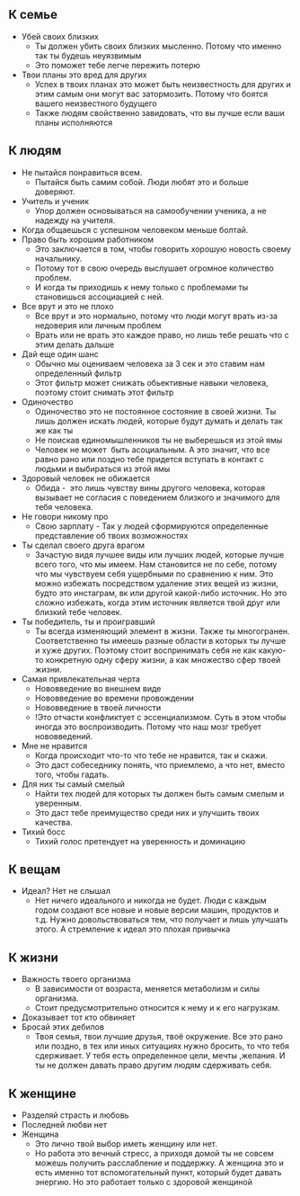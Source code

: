 ## К семье
- Убей своих близких 
	- Ты должен убить своих близких мысленно. Потому что именно так ты будешь неуязвимым 
	- Это поможет тебе легче пережить потерю 
- Твои планы это вред для других 
	- Успех в твоих планах это может быть неизвестность для других и этим самым они могут вас затормозить. Потому что боятся вашего неизвестного будущего 
	- Также людям свойственно завидовать, что вы лучше если ваши планы исполняются
## К людям 
- Не пытайся понравиться всем. 
	- Пытайся быть самим собой. Люди любят это и больше доверяют. 
- Учитель и ученик 
	- Упор должен основываться на самообучении ученика, а не надежду на учителя. 
- Когда общаешься с успешном человеком меньше болтай. 
- Право быть хорошим работником 
	- Это заключается в том, чтобы говорить хорошую новость своему начальнику. 
	- Потому тот в свою очередь выслушает огромное количество проблем. 
	- И когда ты приходишь к нему только с проблемами ты становишься ассоциацией с ней. 
- Все врут и это не плохо 
	- Все врут и это нормально, потому что люди могут врать из-за недоверия или личным проблем 
	- Врать или не врать это каждое право, но лишь тебе решать что с этим делать дальше 
- Дай еще один шанс 
	- Обычно мы оцениваем человека за 3 сек и это ставим нам определенный фильтр 
	- Этот фильтр может снижать обьективные навыки человека, поэтому стоит снимать этот фильтр 
- Одиночество 
	- Одиночество это не постоянное состояние в своей жизни. Ты лишь должен искать людей, которые будут думать и делать так же как ты 
	- Не поискав единомышленников ты не выберешься из этой ямы 
	- Человек не может  быть асоциальным. А это значит, что все равно рано или поздно тебе придется вступать в контакт с людьми и выбираться из этой ямы 
- Здоровый человек не обижается
	- Обида -  это лишь чувству вины другого человека, которая вызывает не согласия с поведением близкого и значимого для тебя человека. 
- Не говори никому про 
	- Свою зарплату - Так у людей сформируются определенные представление об твоих возможностях  
- Ты сделал своего друга врагом 
	- Зачастую видя лучшее виды или лучших людей, которые лучше всего того, что мы имеем. Нам становится не по себе, потому что мы чувствуем себя ущербными по сравнению к ним. Это можно избежать посредством удаление этих вещей из жизни, будто это инстаграм, вк или другой какой-либо источник. Но это сложно избежать, когда этим источник является твой друг или близкий тебе человек. 
- Ты победитель, ты и проигравший 
	- Ты всегда изменяющий элемент в жизни. Также ты многогранен. Соответственно ты имеешь разные области в которых ты лучше и хуже других. Поэтому стоит воспринимать себя не как какую-то конкретную одну сферу жизни, а как множество сфер твоей жизни. 
- Самая привлекательная черта 
	- Нововведение во внешнем виде 
	- Нововведение во времени провождении 
	- Нововведение в твоей личности 
	- !Это отчасти конфликтует с эссенциализмом. Суть в этом чтобы иногда это воспроизводить. Потому что наш мозг требует нововведений. 
- Мне не нравится 
	- Когда происходит что-то что тебе не нравится, так и скажи. 
	- Это даст собеседнику понять, что приемлемо, а что нет, вместо того, чтобы гадать. 
- Для них ты самый смелый 
	- Найти тех людей для которых ты должен быть самым смелым и уверенным. 
	- Это даст тебе преимущество среди них и улучшить твоих качества. 
- Тихий босс 
	- Тихий голос претендует на уверенность и доминацию 
## К вещам 
- Идеал? Нет не слышал 
	- Нет ничего идеального и никогда не будет. Люди с каждым годом создают все новые и новые версии машин, продуктов и т.д. Нужно довольствоваться тем, что получает и лишь улучшать этого. А стремление к идеал это плохая привычка 

## К жизни 
- Важность твоего организма 
	- В зависимости от возраста, меняется метаболизм и силы организма. 
	- Стоит предусмотрительно относится к нему и к его нагрузкам. 
- Доказывает тот кто обвиняет 
- Бросай этих дебилов 
	- Твоя семья, твои лучшие друзья, твоё окружение. Все это рано или поздно, в тех или иных ситуациях нужно бросить, то что тебя сдерживает. У тебя есть определенное цели, мечты ,желания. И ты не должен давать право другим людям сдерживать себя. 
## К женщине
- Разделяй страсть и любовь 
- Последней любви нет 
- Женщина 
	- Это лично твой выбор иметь женщину или нет. 
	- Но работа это вечный стресс, а приходя домой ты не совсем можешь получить расслабление и поддержку. А женщина это и есть именно тот вспомогательный пункт, который будет давать энергию. Но это работает только с здоровой женщиной